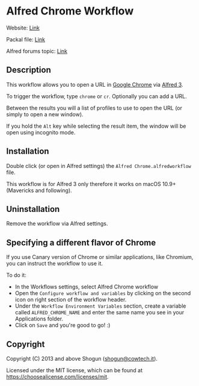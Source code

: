 # Alfred Chrome Workflow

Website: [Link](https://sw.cowtech.it/alfred-chrome)

Packal file: [Link](http://www.packal.org/workflow/alfred-chrome)

Alfred forums topic: [Link](http://www.alfredforum.com/topic/9473-alfred-chrome-open-url-in-google-chrome-also-with-specific-profile)

## Description

This workflow allows you to open a URL in [Google Chrome](https://www.google.com/chrome/) via [Alfred 3](https://www.alfredapp.com/).

To trigger the workflow, type `chrome` or `cr`. Optionally you can add a URL.

Between the results you will a list of profiles to use to open the URL (or simply to open a new window).

If you hold the `Alt` key while selecting the result item, the window will be open using incognito mode.

## Installation

Double click (or open in Alfred settings) the `Alfred Chrome.alfredworkflow` file.

This workflow is for Alfred 3 only therefore it works on macOS 10.9+ (Mavericks and following).

## Uninstallation

Remove the workflow via Alfred settings.

## Specifying a different flavor of Chrome

If you use Canary version of Chrome or similar applications, like Chromium, you can instruct the workflow to use it.

To do it:

* In the Workflows settings, select Alfred Chrome workflow
* Open the `Configure workflow and variables` by clicking on the second icon on right section of the workflow header.
* Under the `Workflow Environment Variables` section, create a variable called `ALFRED_CHROME_NAME` and enter the same name you see in your Applications folder.
* Click on `Save` and you're good to go! :)

## Copyright

Copyright (C) 2013 and above Shogun (shogun@cowtech.it).

Licensed under the MIT license, which can be found at https://choosealicense.com/licenses/mit.
